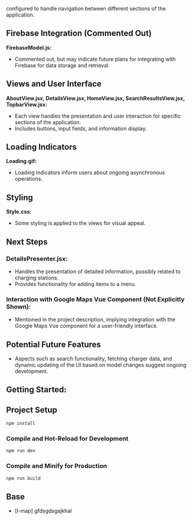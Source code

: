configured to handle navigation between different sections of the application.

## Firebase Integration (Commented Out)

**FirebaseModel.js:**

- Commented out, but may indicate future plans for integrating with Firebase for data storage and retrieval.

## Views and User Interface

**AboutView.jsx, DetailsView.jsx, HomeView.jsx, SearchResultsView.jsx, TopbarView.jsx:**

- Each view handles the presentation and user interaction for specific sections of the application.
- Includes buttons, input fields, and information display.

## Loading Indicators

**Loading.gif:**

- Loading indicators inform users about ongoing asynchronous operations.

## Styling

**Style.css:**

- Some styling is applied to the views for visual appeal.

## Next Steps

### DetailsPresenter.jsx:

- Handles the presentation of detailed information, possibly related to charging stations.
- Provides functionality for adding items to a menu.

### Interaction with Google Maps Vue Component (Not Explicitly Shown):

- Mentioned in the project description, implying integration with the Google Maps Vue component for a user-friendly interface.

## Potential Future Features

- Aspects such as search functionality, fetching charger data, and dynamic updating of the UI based on model changes suggest ongoing development.

## Getting Started:

## Project Setup

```sh
npm install
```

### Compile and Hot-Reload for Development

```sh
npm run dev
```

### Compile and Minify for Production

```sh
npm run build
```

## Base

- [l-map] gfdsgdsgajkhal
